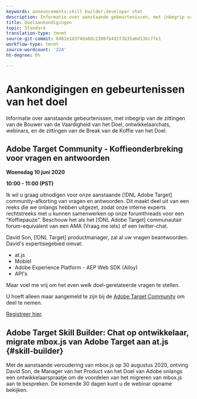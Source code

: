 ```yaml
---
keywords: announcements;skill builder;developer chat
description: Informatie over aanstaande gebeurtenissen, met inbegrip van de zittingen van de Bouwer van de Vaardigheid van het Doel, ontwikkelaarchats, webinars, en de zittingen van de Break van de Koffie van het Doel.
title: Doelaankondigingen
topic: Standard
translation-type: tm+mt
source-git-commit: 8481e1d374da0dc2306fb4d2f3b35a6d136c77e1
workflow-type: tm+mt
source-wordcount: '224'
ht-degree: 0%

---
```



# Aankondigingen en gebeurtenissen van het doel

Informatie over aanstaande gebeurtenissen, met inbegrip van de zittingen van de Bouwer van de Vaardigheid van het Doel, ontwikkelaarchats, webinars, en de zittingen van de Break van de Koffie van het Doel.

## Adobe Target Community - Koffieonderbreking voor vragen en antwoorden

**Woensdag 10 juni 2020**

**10:00 - 11:00 (PST)**

Ik wil u graag uitnodigen voor onze aanstaande [!DNL Adobe Target] community-afkorting van vragen en antwoorden. Dit maakt deel uit van een reeks die we onlangs hebben uitgezet, zodat onze interne experts rechtstreeks met u kunnen samenwerken op onze forumthreads voor een &quot;Koffiepauze&quot;. Beschouw het als het [!DNL Adobe Target] communautair forum-equivalent van een AMA (Vraag me iets) of een twitter-chat.

David Son, [!DNL Target] productmanager, zal al uw vragen beantwoorden. David&#39;s expertisegebied omvat:

* at.js
* Mobiel
* Adobe Experience Platform - AEP Web SDK (Alloy)
* API&#39;s

Maar voel me vrij om het even welk doel-gerelateerde vragen te stellen.

U hoeft alleen maar aangemeld te zijn bij de [Adobe Target Community](https://experienceleaguecommunities.adobe.com/t5/adobe-target/ct-p/adobe-target-community) om deel te nemen.

[Registreer hier](https://adobe-target-community-coffee-break.experienceleague.adobeevents.com/).

## Adobe Target Skill Builder: Chat op ontwikkelaar, migrate mbox.js van Adobe Target aan at.js {#skill-builder}

Met de aanstaande veroudering van mbox.js op 30 augustus 2020, ontving David Son, de Manager van het Product van het Doel van Adobe onlangs een ontwikkelaarspraatje om de voordelen van het migreren van mbox.js aan te bespreken. De komende 30 dagen kunt u de webinar opname [](https://seminars.adobeconnect.com/ptdo6mfo6qn6/?proto=true)bekijken.